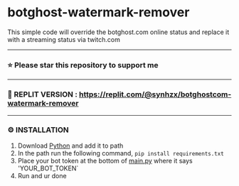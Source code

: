 # botghost-watermark-remover
This simple code will override the botghost.com online status and replace it with a streaming status via twitch.com

---

### ⭐ Please star this repository to support me 

---

### 🤖 REPLIT VERSION : https://replit.com/@synhzx/botghostcom-watermark-remover

---

### ⚙️ INSTALLATION
1. Download [Python](https://www.python.org/downloads/release/python-3116/) and add it to path
2. In the path run the following command, `pip install requirements.txt`
3. Place your bot token at the bottom of [main.py](https://github.com/severityc/botghost-watermark-remover/blob/main/main.py) where it says 'YOUR_BOT_TOKEN`
4. Run and ur done
